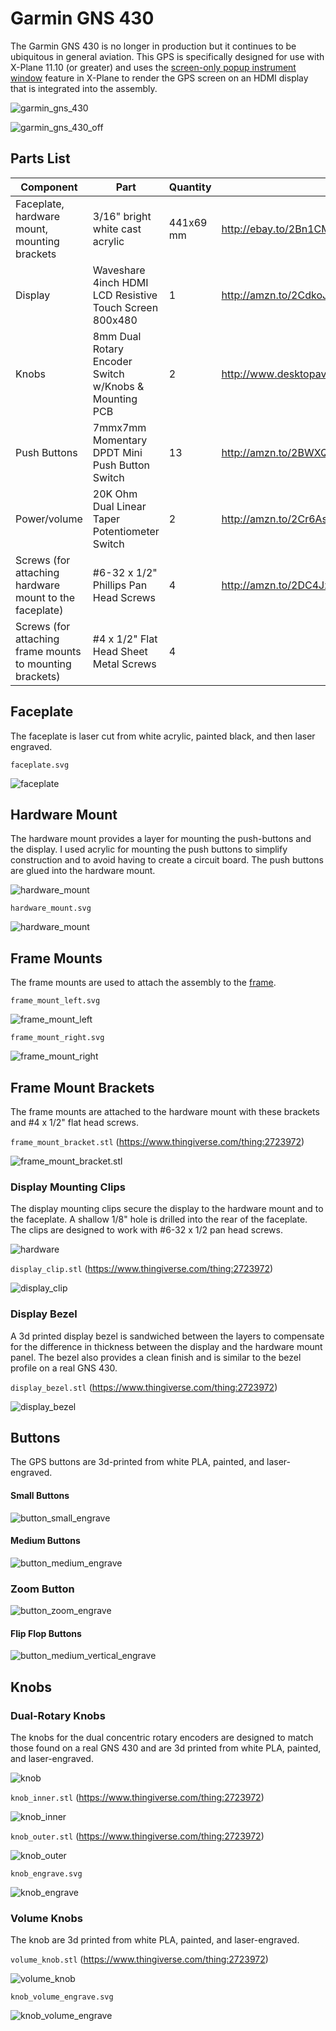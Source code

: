 # Garmin GNS 430

The Garmin GNS 430 is no longer in production but it continues to be ubiquitous in general aviation. This GPS is specifically designed for use with X-Plane 11.10 (or greater) and uses the [screen-only popup instrument window](https://developer.x-plane.com/2017/09/three-lesser-known-aircraft-features-for-11-10/) feature in X-Plane to render the GPS screen on an HDMI display that is integrated into the assembly.

![garmin_gns_430](images/garmin_gns_430.jpg)

![garmin_gns_430_off](images/garmin_gns_430_off.jpg)

## Parts List

| Component                                | Part                                     | Quantity  | Source                                   |
| ---------------------------------------- | ---------------------------------------- | --------- | ---------------------------------------- |
| Faceplate, hardware mount, mounting brackets | 3/16" bright white cast acrylic          | 441x69 mm | http://ebay.to/2Bn1CMs                   |
| Display                                  | Waveshare 4inch HDMI LCD Resistive Touch Screen 800x480 | 1         | http://amzn.to/2CdkoJP                   |
| Knobs                                    | 8mm Dual Rotary Encoder Switch w/Knobs & Mounting PCB | 2         | http://www.desktopaviator.com/Products/parts.htm |
| Push Buttons                             | 7mmx7mm Momentary DPDT Mini Push Button Switch | 13        | http://amzn.to/2BWXQc5                   |
| Power/volume                             | 20K Ohm Dual Linear Taper Potentiometer Switch | 2         | http://amzn.to/2Cr6Asi                   |
| Screws (for attaching hardware mount to the faceplate) | \#6-32 x 1/2" Phillips Pan Head Screws   | 4         | http://amzn.to/2DC4JzY                   |
| Screws (for attaching frame mounts to mounting brackets) | \#4 x 1/2" Flat Head Sheet Metal Screws  | 4         |                                          |

## Faceplate

The faceplate is laser cut from white acrylic, painted black, and then laser engraved.

`faceplate.svg`

![faceplate](faceplate.svg)

## Hardware Mount

The hardware mount provides a layer for mounting the push-buttons and the display. I used acrylic for mounting the push buttons to simplify construction and to avoid having to create a circuit board. The push buttons are glued into the hardware mount.

![hardware_mount](images/hardware_mount.jpg)

`hardware_mount.svg`

![hardware_mount](hardware_mount.svg)

## Frame Mounts

The frame mounts are used to attach the assembly to the [frame](../../frame).

`frame_mount_left.svg`

![frame_mount_left](frame_mount_left.svg)

`frame_mount_right.svg`

![frame_mount_right](frame_mount_right.svg)

## Frame Mount Brackets

The frame mounts are attached to the hardware mount with these brackets and \#4 x 1/2" flat head screws.

`frame_mount_bracket.stl` (https://www.thingiverse.com/thing:2723972)

![frame_mount_bracket.stl](https://cdn.thingiverse.com/renders/3d/a6/eb/89/ea/88d4e7de8c76623ca0bd0ad7de6612ff_preview_featured.jpg)

### Display Mounting Clips

The display mounting clips secure the display to the hardware mount and to the faceplate. A shallow 1/8" hole is drilled into the rear of the faceplate. The clips are designed to work with \#6-32 x 1/2 pan head screws.

![hardware](images/hardware.jpg)

`display_clip.stl` (https://www.thingiverse.com/thing:2723972)

![display_clip](https://cdn.thingiverse.com/renders/c9/98/23/45/53/2f104f44852b66ed3ddcea2a0592f77d_preview_featured.jpg)

### Display Bezel

A 3d printed display bezel is sandwiched between the layers to compensate for the difference in thickness between the display and the hardware mount panel. The bezel also provides a clean finish and is similar to the bezel profile on a real GNS 430.

`display_bezel.stl` (https://www.thingiverse.com/thing:2723972)

![display_bezel](https://cdn.thingiverse.com/renders/da/1e/f0/b8/a8/6adf7d57c5af66891184265308b86544_preview_featured.jpg)

## Buttons

The GPS buttons are 3d-printed from white PLA, painted, and laser-engraved.

#### Small Buttons

![button_small_engrave](button_small_engrave.svg)

#### Medium Buttons

![button_medium_engrave](button_medium_engrave.svg)

### Zoom Button

![button_zoom_engrave](button_zoom_engrave.svg)

#### Flip Flop Buttons

![button_medium_vertical_engrave](button_medium_vertical_engrave.svg)

## Knobs

### Dual-Rotary Knobs

The knobs for the dual concentric rotary encoders are designed to match those found on a real GNS 430 and are 3d printed from white PLA, painted, and laser-engraved.

![knob](images/knob.jpg)

`knob_inner.stl` (https://www.thingiverse.com/thing:2723972)

![knob_inner](https://cdn.thingiverse.com/renders/e3/bb/47/3b/b4/16d938061b9438ff41fe295429974ba8_preview_featured.jpg)

`knob_outer.stl` (https://www.thingiverse.com/thing:2723972)

![knob_outer](https://cdn.thingiverse.com/renders/95/8a/1e/81/d2/aeeb571b9cadac25ff907b3bd9abecea_preview_featured.jpg)

`knob_engrave.svg`

![knob_engrave](knob_engrave.svg)

### Volume Knobs

The knob are 3d printed from white PLA, painted, and laser-engraved.

`volume_knob.stl` (https://www.thingiverse.com/thing:2723972)

![volume_knob](https://cdn.thingiverse.com/renders/67/da/7a/8f/81/1576670b45151153a2681a1a933a3951_preview_featured.jpg)

`knob_volume_engrave.svg`

![knob_volume_engrave](knob_volume_engrave.svg)
